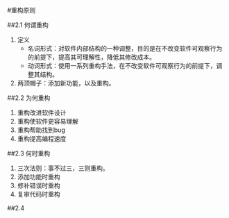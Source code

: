 #重构原则

##2.1 何谓重构
1.	定义
	*	名词形式：对软件内部结构的一种调整，目的是在不改变软件可观察行为的前提下，提高其可理解性，降低其修改成本。
	*	动词形式：使用一系列重构手法，在不改变软件可观察行为的前提下，调整其结构。
2.	两顶帽子：添加新功能，以及重构。

##2.2 为何重构
1.	重构改进软件设计
2.	重构使软件更容易理解
3.	重构帮助找到bug
4.	重构提高编程速度

##2.3 何时重构
1.	三次法则：事不过三，三则重构。
2.	添加功能时重构
3.	修补错误时重构
4.	复审代码时重构

##2.4
